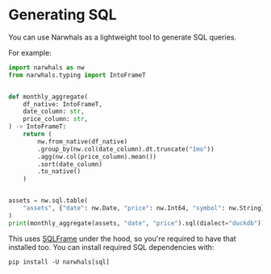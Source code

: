 # Generating SQL

You can use Narwhals as a lightweight tool to generate SQL queries.

For example:

```python exec="1" source="above" session="conversion" result="python"
import narwhals as nw
from narwhals.typing import IntoFrameT


def monthly_aggregate(
    df_native: IntoFrameT,
    date_column: str,
    price_column: str,
) -> IntoFrameT:
    return (
        nw.from_native(df_native)
        .group_by(nw.col(date_column).dt.truncate("1mo"))
        .agg(nw.col(price_column).mean())
        .sort(date_column)
        .to_native()
    )


assets = nw.sql.table(
    "assets", {"date": nw.Date, "price": nw.Int64, "symbol": nw.String}
)
print(monthly_aggregate(assets, "date", "price").sql(dialect="duckdb"))
```

This uses [SQLFrame](https://github.com/eakmanrq/sqlframe) under the hood, so you're
required to have that installed too. You can install required SQL dependencies
with:

```console
pip install -U narwhals[sql]
```
